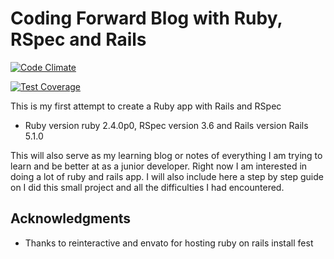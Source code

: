 # Coding Forward Blog with Ruby, RSpec and Rails

[![Code Climate](https://codeclimate.com/github/clint77/ruby-blog/badges/gpa.svg)](https://codeclimate.com/github/clint77/ruby-blog)

[![Test Coverage](https://codeclimate.com/github/clint77/ruby-blog/coverage.svg)](https://codeclimate.com/github/clint77/ruby-blog/coverage)

This is my first attempt to create a Ruby app with Rails and RSpec

* Ruby version ruby 2.4.0p0, RSpec version 3.6 and Rails version Rails 5.1.0 

This will also serve as my learning blog or notes of everything I am trying to learn and be better at as a junior developer. Right now I am interested in doing a lot of ruby and rails app. I will also include here a step by step guide on I did this small project and all the difficulties I had encountered. 

## Acknowledgments

* Thanks to reinteractive and envato for hosting ruby on rails install fest
